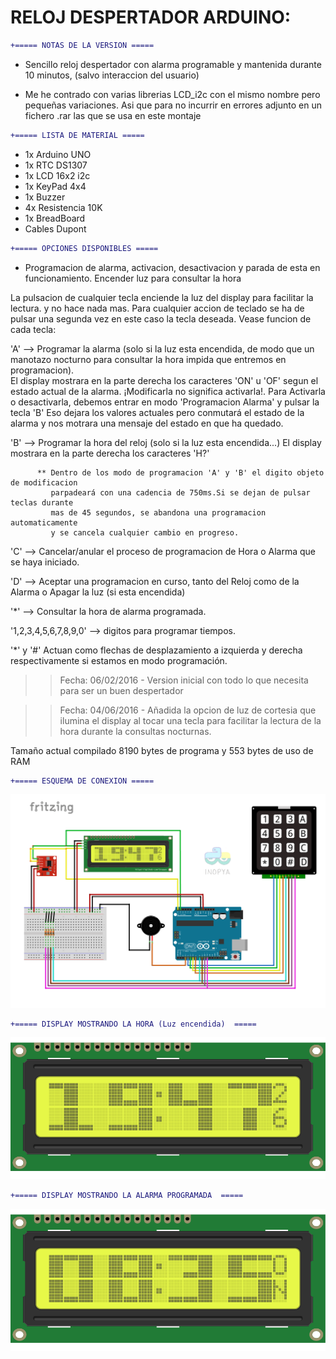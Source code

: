 # RELOJ DESPERTADOR ARDUINO:

     
```diff
+===== NOTAS DE LA VERSION =====
```	  
 - Sencillo reloj despertador con alarma programable y mantenida durante 10 minutos, (salvo interaccion del usuario)

* Me he contrado con varias librerias LCD_i2c con el mismo nombre pero pequeñas variaciones. Asi que para no incurrir en errores adjunto en un fichero .rar las que se usa en este montaje



```diff
+===== LISTA DE MATERIAL =====
```	  
 - 1x Arduino UNO
 - 1x RTC DS1307
 - 1x LCD 16x2 i2c
 - 1x KeyPad 4x4
 - 1x Buzzer
 - 4x Resistencia 10K
 - 1x BreadBoard
 - Cables Dupont


```diff
+===== OPCIONES DISPONIBLES ===== 
```	

 - Programacion de alarma, activacion, desactivacion y parada de esta en funcionamiento. Encender luz para consultar la hora
 
  La pulsacion de cualquier tecla enciende la luz del display para facilitar la lectura.
  y no hace nada mas. Para cualquier accion de teclado se ha de pulsar una segunda vez 
  en este caso la tecla deseada. 
  Vease funcion de cada tecla:
  
  'A' --> Programar la alarma (solo si la luz esta encendida, de modo que un manotazo nocturno para consultar la hora
          impida que entremos en programacion).            
          El display mostrara en la parte derecha los caracteres 'ON' u 'OF' 
          segun el estado actual de la alarma. ¡Modificarla no significa activarla!.
          Para Activarla o desactivarla, debemos entrar en modo 'Programacion Alarma' y pulsar la tecla 'B'
          Eso dejara los valores actuales pero conmutará el estado de la alarma y nos motrara una mensaje 
          del estado en que ha quedado.

  'B' --> Programar la hora del reloj (solo si la luz esta encendida...)
          El display mostrara en la parte derecha los caracteres 'H?'

          ** Dentro de los modo de programacion 'A' y 'B' el digito objeto de modificacion 
             parpadeará con una cadencia de 750ms.Si se dejan de pulsar teclas durante 
             mas de 45 segundos, se abandona una programacion automaticamente 
             y se cancela cualquier cambio en progreso.
          
  'C' --> Cancelar/anular el proceso de programacion de Hora o Alarma que se haya iniciado.
  
  'D' --> Aceptar una programacion en curso, tanto del Reloj como de la Alarma o Apagar la luz (si esta encendida)
  
  '*' --> Consultar la hora de alarma programada. 
  
  '1,2,3,4,5,6,7,8,9,0' --> digitos para programar tiempos.
  
  '*' y '#' Actuan como flechas de desplazamiento a izquierda y derecha respectivamente si estamos en modo programación.
 
   
   >> Fecha: 06/02/2016 
      - Version inicial con todo lo que necesita para ser un buen despertador 
    
   >> Fecha: 04/06/2016 
      - Añadida la opcion de luz de cortesia que ilumina el display al tocar una tecla 
        para facilitar la lectura de la hora durante la consultas nocturnas.
 

   
   Tamaño actual compilado 8190 bytes de programa y 553 bytes de uso de RAM



```diff
+===== ESQUEMA DE CONEXION ===== 
```	

![](./imagenes/esquema_reloj_despertador_arduino.png)


```diff
+===== DISPLAY MOSTRANDO LA HORA (Luz encendida)  ===== 
```	

![](./imagenes/reloj_hora.png)


```diff
+===== DISPLAY MOSTRANDO LA ALARMA PROGRAMADA  ===== 
```	

![](./imagenes/prog_alarma.png)

